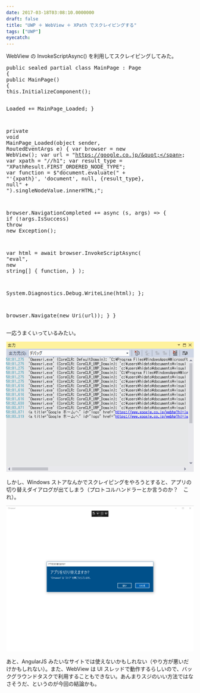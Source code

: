 ```yaml
---
date: 2017-03-18T03:08:10.0000000
draft: false
title: "UWP ＋ WebView ＋ XPath でスクレイピングする"
tags: ["UWP"]
eyecatch: 
---
```

<p>WebView の InvokeScriptAsync() を利用してスクレイピングしてみた。</p>
<pre class="code lang-cs" data-lang="cs" data-unlink><span class="synType">public</span> <span class="synType">sealed</span> <span class="synStatement">partial</span> <span class="synType">class</span> MainPage : Page
{
<span class="synType">public</span> MainPage()
{
<span class="synStatement">this</span>.InitializeComponent();

Loaded += MainPage_Loaded;
}

<span class="synType">private</span> <span class="synType">void</span> MainPage_Loaded(<span class="synType">object</span> sender, RoutedEventArgs e)
{
var browser = <span class="synStatement">new</span> WebView();
var url = <span class="synConstant">&quot;https://google.co.jp/&quot;</span>;
var xpath = <span class="synConstant">&quot;//h1&quot;</span>;
var result_type = <span class="synConstant">&quot;XPathResult.FIRST_ORDERED_NODE_TYPE&quot;</span>;
var function = $<span class="synConstant">&quot;document.evaluate(&quot;</span> +
<span class="synConstant">&quot;'{xpath}', 'document', null, {result_type}, null&quot;</span> +
<span class="synConstant">&quot;).singleNodeValue.innerHTML;&quot;</span>;

browser.NavigationCompleted += async (s, args) =&gt;
{
<span class="synStatement">if</span> (!args.IsSuccess) <span class="synStatement">throw</span> <span class="synStatement">new</span> Exception();

var html = await browser.InvokeScriptAsync(
<span class="synConstant">&quot;eval&quot;</span>,
<span class="synStatement">new</span> <span class="synType">string</span>[] { function, }
);

System.Diagnostics.Debug.WriteLine(html);
};

browser.Navigate(<span class="synStatement">new</span> Uri(url));
}
}
</pre><p>一応うまくいっているみたい。</p><p><span itemscope itemtype="http://schema.org/Photograph"><img src="20170318025944.png" alt="f:id:daruyanagi:20170318025944p:plain" title="f:id:daruyanagi:20170318025944p:plain" class="hatena-fotolife" itemprop="image"></span></p><p>しかし、Windows ストアなんかでスクレイピングをやろうとすると、アプリの切り替えダイアログが出てしまう（プロトコルハンドラーとか言うのか？　これ）。</p><p><span itemscope itemtype="http://schema.org/Photograph"><img src="20170318030427.png" alt="f:id:daruyanagi:20170318030427p:plain" title="f:id:daruyanagi:20170318030427p:plain" class="hatena-fotolife" itemprop="image"></span></p><p>あと、AngularJS みたいなサイトでは使えないかもしれない（やり方が悪いだけかもしれない）。また、WebView は UI スレッドで動作するらしいので、バックグラウンドタスクで利用することもできない。あんまりスジのいい方法ではなさそうだ、というのが今回の結論かも。</p>
